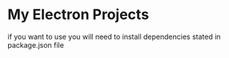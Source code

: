 # My Electron Projects

if you want to use you will need to install dependencies stated in package.json file

